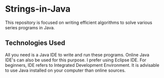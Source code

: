 # Strings-in-Java

This repository is focused on writing efficient algorithms to solve various series programs in Java.

## Technologies Used
All you need is a Java IDE to write and run these programs. Online Java IDE's can also be used for this purpose. I prefer using Eclipse IDE.
For beginners, IDE refers to Integrated Development Environment. It is advisable to use Java installed on your computer than online sources.
